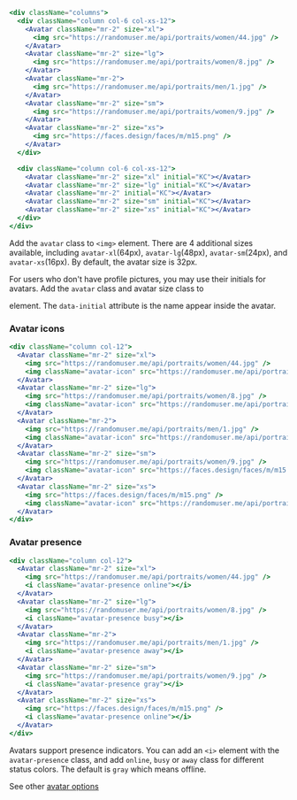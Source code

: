 ```jsx
<div className="columns">
  <div className="column col-6 col-xs-12">
    <Avatar className="mr-2" size="xl">
      <img src="https://randomuser.me/api/portraits/women/44.jpg" />
    </Avatar>
    <Avatar className="mr-2" size="lg">
      <img src="https://randomuser.me/api/portraits/women/8.jpg" />
    </Avatar>
    <Avatar className="mr-2">
      <img src="https://randomuser.me/api/portraits/men/1.jpg" />
    </Avatar>
    <Avatar className="mr-2" size="sm">
      <img src="https://randomuser.me/api/portraits/women/9.jpg" />
    </Avatar>
    <Avatar className="mr-2" size="xs">
      <img src="https://faces.design/faces/m/m15.png" />
    </Avatar>
  </div>

  <div className="column col-6 col-xs-12">
    <Avatar className="mr-2" size="xl" initial="KC"></Avatar>
    <Avatar className="mr-2" size="lg" initial="KC"></Avatar>
    <Avatar className="mr-2" initial="KC"></Avatar>
    <Avatar className="mr-2" size="sm" initial="KC"></Avatar>
    <Avatar className="mr-2" size="xs" initial="KC"></Avatar>
  </div>
</div>
```

Add the `avatar` class to `<img>` element. There are 4 additional sizes available, including `avatar-xl`(64px), `avatar-lg`(48px), `avatar-sm`(24px), and `avatar-xs`(16px). By default, the avatar size is 32px.

For users who don't have profile pictures, you may use their initials for avatars. Add the `avatar` class and avatar size class to <div> element. The `data-initial` attribute is the name appear inside the avatar.

### Avatar icons

```jsx
<div className="column col-12">
  <Avatar className="mr-2" size="xl">
    <img src="https://randomuser.me/api/portraits/women/44.jpg" />
    <img className="avatar-icon" src="https://randomuser.me/api/portraits/women/8.jpg" />
  </Avatar>
  <Avatar className="mr-2" size="lg">
    <img src="https://randomuser.me/api/portraits/women/8.jpg" />
    <img className="avatar-icon" src="https://randomuser.me/api/portraits/men/1.jpg" />
  </Avatar>
  <Avatar className="mr-2">
    <img src="https://randomuser.me/api/portraits/men/1.jpg" />
    <img className="avatar-icon" src="https://randomuser.me/api/portraits/women/9.jpg" />
  </Avatar>
  <Avatar className="mr-2" size="sm">
    <img src="https://randomuser.me/api/portraits/women/9.jpg" />
    <img className="avatar-icon" src="https://faces.design/faces/m/m15.png" />
  </Avatar>
  <Avatar className="mr-2" size="xs">
    <img src="https://faces.design/faces/m/m15.png" />
    <img className="avatar-icon" src="https://randomuser.me/api/portraits/women/44.jpg" />
  </Avatar>
</div>
```

### Avatar presence

```jsx
<div className="column col-12">
  <Avatar className="mr-2" size="xl">
    <img src="https://randomuser.me/api/portraits/women/44.jpg" />
    <i className="avatar-presence online"></i>
  </Avatar>
  <Avatar className="mr-2" size="lg">
    <img src="https://randomuser.me/api/portraits/women/8.jpg" />
    <i className="avatar-presence busy"></i>
  </Avatar>
  <Avatar className="mr-2">
    <img src="https://randomuser.me/api/portraits/men/1.jpg" />
    <i className="avatar-presence away"></i>
  </Avatar>
  <Avatar className="mr-2" size="sm">
    <img src="https://randomuser.me/api/portraits/women/9.jpg" />
    <i className="avatar-presence gray"></i>
  </Avatar>
  <Avatar className="mr-2" size="xs">
    <img src="https://faces.design/faces/m/m15.png" />
    <i className="avatar-presence online"></i>
  </Avatar>
</div>
```

Avatars support presence indicators. You can add an `<i>` element with the `avatar-presence` class, and add `online`, `busy` or `away` class for different status colors. The default is `gray` which means offline.

See other [avatar options](https://picturepan2.github.io/spectre/components/avatars.html)
